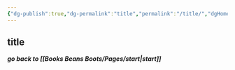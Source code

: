 ```yaml
---
{"dg-publish":true,"dg-permalink":"title","permalink":"/title/","dgHomeLink":true,"dgPassFrontmatter":false}
---
```



## title

***go back to [[Books Beans Boots/Pages/start|start]]***